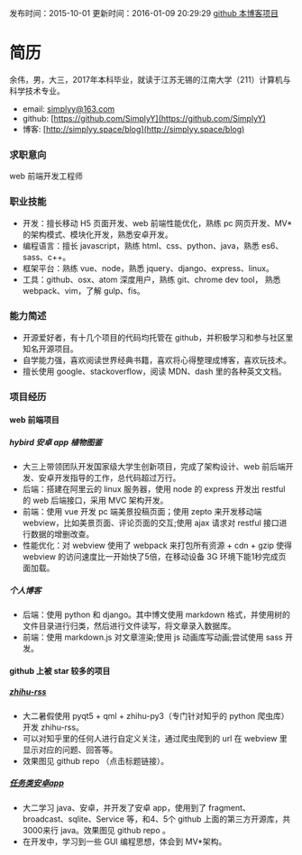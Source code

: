 发布时间：2015-10-01
更新时间：2016-01-09 20:29:29
[github 本博客项目](https://github.com/SimplyY/Blog/)

# 简历
余伟，男，大三，2017年本科毕业，就读于江苏无锡的江南大学（211）计算机与科学技术专业。

- email: simplyy@163.com
- github: [https://github.com/SimplyY](https://github.com/SimplyY)
- 博客: [http://simplyy.space/blog](http://simplyy.space/blog)

### 求职意向
web 前端开发工程师

### 职业技能
- 开发：擅长移动 H5 页面开发、web 前端性能优化，熟练 pc 网页开发、MV* 的架构模式、模块化开发，熟悉安卓开发。
- 编程语言：擅长 javascript，熟练 html、css、python、java，熟悉 es6、sass、c++。
- 框架平台：熟练 vue、node，熟悉 jquery、django、express、linux。
- 工具：github、osx、atom 深度用户，熟练 git、chrome dev tool， 熟悉 webpack、vim，了解 gulp、fis。

### 能力简述
- 开源爱好者，有十几个项目的代码均托管在 github，并积极学习和参与社区里知名开源项目。
- 自学能力强，喜欢阅读世界经典书籍，喜欢将心得整理成博客，喜欢玩技术。
- 擅长使用 google、stackoverflow，阅读 MDN、dash 里的各种英文文档。

### 项目经历
#### web 前端项目
##### hybird 安卓 app 植物图鉴
- 大三上带领团队开发国家级大学生创新项目，完成了架构设计、web 前后端开发、安卓开发指导的工作，总代码超过万行。
- 后端：搭建在阿里云的 linux 服务器，使用 node 的 express 开发出 restful 的 web 后端接口，采用 MVC 架构开发。
- 前端：使用 vue 开发 pc 端美景投稿页面；使用 zepto 来开发移动端 webview，比如美景页面、评论页面的交互;使用 ajax 请求对 restful 接口进行数据的增删改查。
- 性能优化：对 webview 使用了 webpack 来打包所有资源 + cdn + gzip 使得 webview 的访问速度比一开始快了5倍，在移动设备 3G 环境下能1秒完成页面加载。

##### 个人博客
- 后端：使用 python 和 django。其中博文使用 markdown 格式，并使用树的文件目录进行归类，然后进行文件读写，将文章录入数据库。
- 前端：使用 markdown.js 对文章渲染;使用 js 动画库写动画;尝试使用 sass 开发。

#### github 上被 star 较多的项目
##### [zhihu-rss](https://github.com/SimplyY/zhihu-rss)
- 大二暑假使用 pyqt5 + qml + zhihu-py3（专门针对知乎的 python 爬虫库） 开发 zhihu-rss。
- 可以对知乎里的任何人进行自定义关注，通过爬虫爬到的 url 在 webview 里显示对应的问题、回答等。
- 效果图见 github repo （点击标题链接）。

##### [任务类安卓app](https://github.com/jnSimpler/KillExam)
- 大二学习 java、安卓，并开发了安卓 app，使用到了 fragment、broadcast、sqlite、Service 等，和4、5个 github 上面的第三方开源库，共3000来行 java。效果图见 github repo 。
- 在开发中，学习到一些 GUI 编程思想，体会到 MV*架构。
